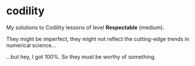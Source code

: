 # codility
My solutions to Codility lessons of level **Respectable** (medium). 

They might be imperfect, they might not reflect the cutting-edge trends in numerical science... 

...but hey, I got 100%. So they must be worthy of something.
